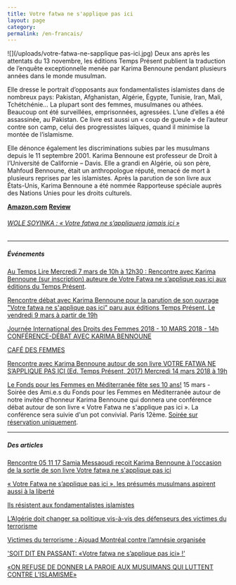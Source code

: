 ```yaml
---
title: Votre fatwa ne s'applique pas ici
layout: page
category:
permalink: /en-francais/
---
```

![](/uploads/votre-fatwa-ne-sapplique pas-ici.jpg) Deux ans après les attentats du 13 novembre, les éditions Temps Présent publient la traduction de l’enquête exceptionnelle menée par Karima Bennoune pendant plusieurs années dans le monde musulman.

Elle dresse le portrait d’opposants aux fondamentalistes islamistes dans de nombreux pays: Pakistan, Afghanistan, Algérie, Égypte, Tunisie, Iran, Mali, Tchétchénie… La plupart sont des femmes, musulmanes ou athées. Beaucoup ont été surveillées, emprisonnées, agressées. L’une d’elles a été assassinée, au Pakistan. Ce livre est aussi un « coup de gueule » de l’auteur contre son camp, celui des progressistes laïques, quand il minimise la montée de l’islamisme.

Elle dénonce également les discriminations subies par les musulmans depuis le 11 septembre 2001. Karima Bennoune est professeur de Droit à l’Université de Californie – Davis. Elle a grandi en Algérie, où son père, Mahfoud Bennoune, était un anthropologue réputé, menacé de mort à plusieurs reprises par les islamistes. Après la parution de son livre aux États-Unis, Karima Bennoune a été nommée Rapporteuse spéciale auprès des Nations Unies pour les droits culturels.

[**Amazon.com**](https://www.amazon.fr/Votre-fatwa-sapplique-pas-ici/dp/2916842535/ref=sr_1_1?s=books&ie=UTF8&qid=1507802227&sr=1-1&keywords=karima+bennoune) [**Review**](http://evene.lefigaro.fr/livres/livre/karima-bennoune-votre-fatwa-ne-s-applique-pas-ici-5099879.php)

###### [WOLE SOYINKA : « Votre fatwa ne s’appliquera jamais ici »](http://www.courrierdesafriques.net/2015/01/wole-soyinka-votre-fatwa-ne-sappliquera-jamais-ici)

---

##### Événements

[Au Temps Lire Mercredi 7 mars de 10h à 12h30 : Rencontre avec Karima Bennoune (sur inscription) auteure de Votre Fatwa ne s’applique pas ici aux éditions du Temps Présent](https://autempslire.com/).

[Rencontre débat avec Karima Bennoune pour la parution de son ouvrage "Votre fatwa ne s'applique pas ici" paru aux éditions Temps Présent. Le vendredi 9 mars à partir de 19h ](https://www.facebook.com/events/180344242732176/)

[Journée International des Droits des Femmes 2018 - 10 MARS 2018 - 14h CONFÉRENCE-DÉBAT AVEC KARIMA BENNOUNE](/uploads/Tract-10-mars-2018-Zumba-et-conference-debat.pdf)

[CAFÉ DES FEMMES](/uploads/cafe-des-femmes-karima-bennoune-12-mars.pdf)

[Rencontre avec Karima Bennoune autour de son livre VOTRE FATWA NE S’APPLIQUE PAS ICI (Ed. Temps Présent, 2017) Mercredi 14 mars 2018 à 19h](/uploads/flyer_KarimaBennoune.pdf)

[Le Fonds pour les Femmes en Méditerranée fête ses 10 ans!](http://www.medwomensfund.org/fr/Evenements_2018.html) 15 mars - Soirée des Ami.e.s du Fonds pour les Femmes en Méditerranée autour de notre invitée d'honneur Karima Bennoune qui donnera une conférence débat autour de son livre « Votre Fatwa ne s'applique pas ici ». La conférence sera suivie d'un pot convivial. Paris 12ème. [Soirée sur réservation uniquement](https://framaforms.org/reservation-rencontre-avec-karima-bennoune-1519728053).









---

##### Des articles

[Rencontre 05 11 17 Samia Messaoudi reçoit Karima Bennoune à l'occasion de la sortie de son livre Votre fatwa ne s'applique pas ici](/journal/2017/11/05/rencontre-05-11-17-6/)

[« Votre Fatwa ne s’applique pas ici », les présumés musulmans aspirent aussi à la liberté](/journal/2017/10/26/Votre-Fatwa-sapplique-pas-ici-presumes-musulmans-aspirent-aussi-liberte/)

[Ils résistent aux fondamentalistes islamistes](/journal/2017/10/22/portraits-resistants-fondamentalistes-islamistes-radicalisation/)

[L’Algérie doit changer sa politique vis-à-vis des défenseurs des victimes du terrorisme](/articles/2015/03/21/karima-bennoune-l-algerie-doit-changer-sa-politique-vis-a-vis-des-defenseurs-des-victimes-du-terrorisme-20-03-2015-290308_109/)

[Victimes du terrorisme : Ajouad Montréal contre l’amnésie organisée](/articles/2015/03/20/victimes-du-terrorisme-ajouad-montreal-contre-l-amnesie-organisee/)

['SOIT DIT EN PASSANT: «Votre fatwa ne s’applique pas ici» !'](/journal/2017/10/26/soit-dit-en-passant-votre-fatwa-ne-s-applique-pas-ici/)


[«ON REFUSE DE DONNER LA PAROlE AUX MUSUlMANS QUI LUTTENT CONTRE L’ISLAMISME»](/uploads/Charlie-Hebdo-KB.pdf)
